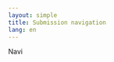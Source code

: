 ```yaml
---
layout: simple
title: Submission navigation
lang: en
---
```


<script type="module" src="/assets/js/submission-wizard.js"></script>
<submission-wizard locale="en">Navi</submission-wizard>